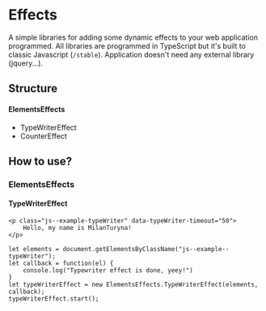 # Effects
A simple libraries for adding some dynamic effects to your web application programmed. All libraries are programmed in 
TypeScript but it's built to classic Javascript (`/stable`). Application doesn't need any external library (jquery...).

## Structure
#### ElementsEffects
- TypeWriterEffect
- CounterEffect

## How to use?
### ElementsEffects
#### TypeWriterEffect
```
<p class="js--example-typeWriter" data-typeWriter-timeout="50">
    Hello, my name is MilanTuryna!
</p>
```
```
let elements = document.getElementsByClassName("js--example--typeWriter");
let callback = function(el) {
    console.log("Typewriter effect is done, yeey!")
}
let typeWriterEffect = new ElementsEffects.TypeWriterEffect(elements, callback);
typeWriterEffect.start();
```